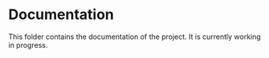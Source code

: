 # Documentation

This folder contains the documentation of the project. It is currently working in progress.
